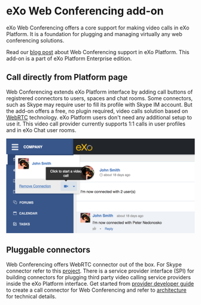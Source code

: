 # eXo Web Conferencing add-on

eXo Web Conferencing offers a core support for making video calls in eXo Platform. It is a foundation for plugging and managing virtually any web conferencing solutions. 

Read our [blog post](https://www.exoplatform.com/blog/2018/01/23/platform-5-0-sneak-peek-web-conferencing-exo-platform) about Web Conferencing support in eXo Platform. This add-on is a part of eXo Platform Enterprise edition.

## Call directly from Platform page

Web Conferencing extends eXo Platform interface by adding call buttons of registrered connectors to users, spaces and chat rooms. Some connectors, such as Skype may require user to fill its profile with Skype IM account. But the add-on offers a free, no plugin required, video calls solution based on [WebRTC](https://en.wikipedia.org/wiki/WebRTC) technology. eXo Platform users don't need any additional setup to use it. This video call provider currently supports 1:1 calls in user profiles and in eXo Chat user rooms.

![Call button in user popover](/documentation/images/callButton.png)

## Pluggable connectors

Web Conferencing offers WebRTC connector out of the box. For Skype connector refer to this [project](https://github.com/exo-addons/skype). 
There is a service provider interface (SPI) for building connectors for plugging third party video calling service providers inside the eXo Platform interface. Get started from [provider developer guide](/documentation/PROVIDER_GUIDE.md) to create a call connector for Web Conferencing and refer to [architecture](/documentation/ARCHITECTURE.md) for technical details. 
